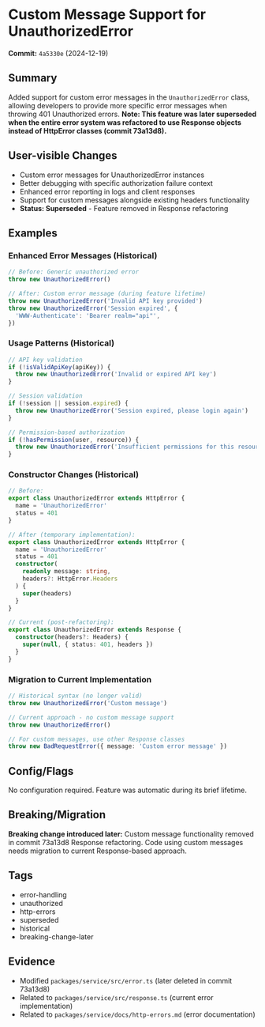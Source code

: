 # Custom Message Support for UnauthorizedError

**Commit:** `4a5330e` (2024-12-19)

## Summary

Added support for custom error messages in the `UnauthorizedError` class, allowing developers to provide more specific error messages when throwing 401 Unauthorized errors. **Note: This feature was later superseded when the entire error system was refactored to use Response objects instead of HttpError classes (commit 73a13d8).**

## User-visible Changes

- Custom error messages for UnauthorizedError instances
- Better debugging with specific authorization failure context
- Enhanced error reporting in logs and client responses
- Support for custom messages alongside existing headers functionality
- **Status: Superseded** - Feature removed in Response refactoring

## Examples

### Enhanced Error Messages (Historical)

```typescript
// Before: Generic unauthorized error
throw new UnauthorizedError()

// After: Custom error message (during feature lifetime)
throw new UnauthorizedError('Invalid API key provided')
throw new UnauthorizedError('Session expired', {
  'WWW-Authenticate': 'Bearer realm="api"',
})
```

### Usage Patterns (Historical)

```typescript
// API key validation
if (!isValidApiKey(apiKey)) {
  throw new UnauthorizedError('Invalid or expired API key')
}

// Session validation
if (!session || session.expired) {
  throw new UnauthorizedError('Session expired, please login again')
}

// Permission-based authorization
if (!hasPermission(user, resource)) {
  throw new UnauthorizedError('Insufficient permissions for this resource')
}
```

### Constructor Changes (Historical)

```typescript
// Before:
export class UnauthorizedError extends HttpError {
  name = 'UnauthorizedError'
  status = 401
}

// After (temporary implementation):
export class UnauthorizedError extends HttpError {
  name = 'UnauthorizedError'
  status = 401
  constructor(
    readonly message: string,
    headers?: HttpError.Headers
  ) {
    super(headers)
  }
}

// Current (post-refactoring):
export class UnauthorizedError extends Response {
  constructor(headers?: Headers) {
    super(null, { status: 401, headers })
  }
}
```

### Migration to Current Implementation

```typescript
// Historical syntax (no longer valid)
throw new UnauthorizedError('Custom message')

// Current approach - no custom message support
throw new UnauthorizedError()

// For custom messages, use other Response classes
throw new BadRequestError({ message: 'Custom error message' })
```

## Config/Flags

No configuration required. Feature was automatic during its brief lifetime.

## Breaking/Migration

**Breaking change introduced later:** Custom message functionality removed in commit 73a13d8 Response refactoring. Code using custom messages needs migration to current Response-based approach.

## Tags

- error-handling
- unauthorized
- http-errors
- superseded
- historical
- breaking-change-later

## Evidence

- Modified `packages/service/src/error.ts` (later deleted in commit 73a13d8)
- Related to `packages/service/src/response.ts` (current error implementation)
- Related to `packages/service/docs/http-errors.md` (error documentation)
